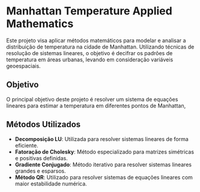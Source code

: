 # Manhattan Temperature Applied Mathematics

Este projeto visa aplicar métodos matemáticos para modelar e analisar a distribuição de temperatura na cidade de Manhattan. Utilizando técnicas de resolução de sistemas lineares, o objetivo é decifrar os padrões de temperatura em áreas urbanas, levando em consideração variáveis geoespaciais.

## Objetivo

O principal objetivo deste projeto é resolver um sistema de equações lineares para estimar a temperatura em diferentes pontos de Manhattan,

## Métodos Utilizados

- **Decomposição LU**: Utilizada para resolver sistemas lineares de forma eficiente.
- **Fatoração de Cholesky**: Método especializado para matrizes simétricas e positivas definidas.
- **Gradiente Conjugado**: Método iterativo para resolver sistemas lineares grandes e esparsos.
- **Método QR**: Utilizado para resolver sistemas de equações lineares com maior estabilidade numérica.
